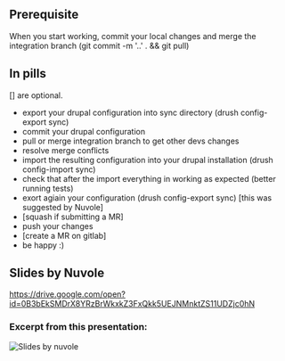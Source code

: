 
## Prerequisite

When you start working, commit your local changes and merge the integration branch (git commit -m '..' . && git pull)


## In pills

[] are optional.

* export your drupal configuration into sync directory (drush config-export sync)
* commit your drupal configuration
* pull or merge integration branch to get other devs changes
* resolve merge conflicts
* import the resulting configuration into your drupal installation (drush config-import sync)
* check that after the import everything in working as expected (better running tests)
* exort agiain your configuration (drush config-export sync) [this was suggested by Nuvole]
* [squash if submitting a MR]
* push your changes
* [create a MR on gitlab]
* be happy :)


## Slides by Nuvole

https://drive.google.com/open?id=0B3bEkSMDrX8YRzBrWkxkZ3FxQkk5UEJNMnktZS11UDZjc0hN

### Excerpt from this presentation:

![Slides by nuvole](%image_url%/recipes/drupal-8-development-workflow.png)
